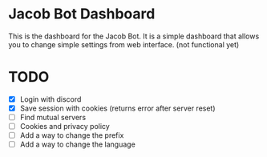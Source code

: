 # Jacob Bot Dashboard
This is the dashboard for the Jacob Bot. It is a simple dashboard that allows you to change simple settings from web interface.
(not functional yet)
# TODO
- [X] Login with discord
- [X] Save session with cookies (returns error after server reset)
- [ ] Find mutual servers
- [ ] Cookies and privacy policy
- [ ] Add a way to change the prefix
- [ ] Add a way to change the language
